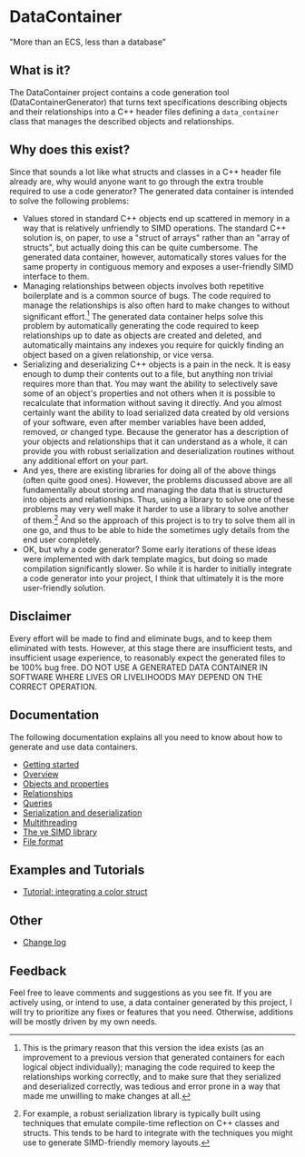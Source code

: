 # DataContainer

"More than an ECS, less than a database"

## What is it?

The DataContainer project contains a code generation tool (DataContainerGenerator) that turns text specifications describing objects and their relationships into a C++ header files defining a `data_container` class that manages the described objects and relationships.

## Why does this exist?

Since that sounds a lot like what structs and classes in a C++ header file already are, why would anyone want to go through the extra trouble required to use a code generator? The generated data container is intended to solve the following problems:

- Values stored in standard C++ objects end up scattered in memory in a way that is relatively unfriendly to SIMD operations. The standard C++ solution is, on paper, to use a "struct of arrays" rather than an "array of structs", but actually doing this can be quite cumbersome. The generated data container, however, automatically stores values for the same property in contiguous memory and exposes a user-friendly SIMD interface to them.
- Managing relationships between objects involves both repetitive boilerplate and is a common source of bugs. The code required to manage the relationships is also often hard to make changes to without significant effort.[^1] The generated data container helps solve this problem by automatically generating the code required to keep relationships up to date as objects are created and deleted, and automatically maintains any indexes you require for quickly finding an object based on a given relationship, or vice versa.
- Serializing and deserializing C++ objects is a pain in the neck. It is easy enough to dump their contents out to a file, but anything non trivial requires more than that. You may want the ability to selectively save some of an object's properties and not others when it is possible to recalculate that information without saving it directly. And you almost certainly want the ability to load serialized data created by old versions of your software, even after member variables have been added, removed, or changed type. Because the generator has a description of your objects and relationships that it can understand as a whole, it can provide you with robust serialization and deserialization routines without any additional effort on your part.
- And yes, there are existing libraries for doing all of the above things (often quite good ones). However, the problems discussed above are all fundamentally about storing and managing the data that is structured into objects and relationships. Thus, using a library to solve one of these problems may very well make it harder to use a library to solve another of them.[^2] And so the approach of this project is to try to solve them all in one go, and thus to be able to hide the sometimes ugly details from the end user completely.
- OK, but why a code generator? Some early iterations of these ideas were implemented with dark template magics, but doing so made compilation significantly slower. So while it is harder to initially integrate a code generator into your project, I think that ultimately it is the more user-friendly solution.

## Disclaimer

Every effort will be made to find and eliminate bugs, and to keep them eliminated with tests. However, at this stage there are insufficient tests, and insufficient usage experience, to reasonably expect the generated files to be 100% bug free. DO NOT USE A GENERATED DATA CONTAINER IN SOFTWARE WHERE LIVES OR LIVELIHOODS MAY DEPEND ON THE CORRECT OPERATION.

## Documentation

The following documentation explains all you need to know about how to generate and use data containers.

- [Getting started](getting_started.md)
- [Overview](overview.md)
- [Objects and properties](objects_and_properties.md)
- [Relationships](relationships.md)
- [Queries](queries.md)
- [Serialization and deserialization](serialization.md)
- [Multithreading](multithreading.md)
- [The ve SIMD library](ve_documentation.md)
- [File format](file_format_documentation.md)

## Examples and Tutorials

- [Tutorial: integrating a color struct](tutorial_color.md)

## Other

- [Change log](changes.md)

## Feedback

Feel free to leave comments and suggestions as you see fit. If you are actively using, or intend to use, a data container generated by this project, I will try to prioritize any fixes or features that you need. Otherwise, additions will be mostly driven by my own needs.

[^1]: This is the primary reason that this version the idea exists (as an improvement to a previous version that generated containers for each logical object individually); managing the code required to keep the relationships working correctly, and to make sure that they serialized and deserialized correctly, was tedious and error prone in a way that made me unwilling to make changes at all.

[^2]: For example, a robust serialization library is typically built using techniques that emulate compile-time reflection on C++ classes and structs. This tends to be hard to integrate with the techniques you might use to generate SIMD-friendly memory layouts.